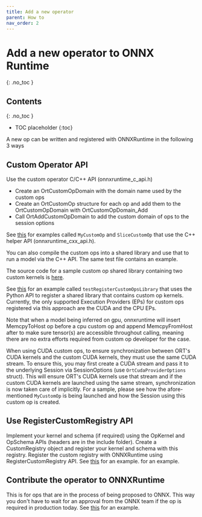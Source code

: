 ```yaml
---
title: Add a new operator
parent: How to
nav_order: 2
---
```


# Add a new operator to ONNX Runtime
{: .no_toc }

## Contents
{: .no_toc }

* TOC placeholder
{:toc}

A new op can be written and registered with ONNXRuntime in the following 3 ways

## Custom Operator API

Use the custom operator C/C++ API (onnxruntime_c_api.h)

* Create an OrtCustomOpDomain with the domain name used by the custom ops
* Create an OrtCustomOp structure for each op and add them to the OrtCustomOpDomain with OrtCustomOpDomain_Add
* Call OrtAddCustomOpDomain to add the custom domain of ops to the session options
  
See [this](https://github.com/microsoft/onnxruntime/blob/master/onnxruntime/test/shared_lib/test_inference.cc) for examples called `MyCustomOp` and `SliceCustomOp` that use the C++ helper API (onnxruntime_cxx_api.h).

You can also compile the custom ops into a shared library and use that to run a model via the C++ API. The same test file contains an example.

The source code for a sample custom op shared library containing two custom kernels is [here](https://github.com/microsoft/onnxruntime/blob/master/onnxruntime/test/testdata/custom_op_library/custom_op_library.cc).

See [this](https://github.com/microsoft/onnxruntime/blob/master/onnxruntime/test/python/onnxruntime_test_python.py) for an example called `testRegisterCustomOpsLibrary` that uses the Python API to register a shared library that contains custom op kernels. Currently, the only supported Execution Providers (EPs) for custom ops registered via this approach are the CUDA and the CPU EPs.

Note that when a model being inferred on gpu, onnxruntime will insert MemcpyToHost op before a cpu custom op and append MemcpyFromHost after to make sure tensor(s) are accessible throughout calling, meaning there are no extra efforts required from custom op developer for the case.

When using CUDA custom ops, to ensure synchronization between ORT's CUDA kernels and the custom CUDA kernels, they must use the same CUDA stream. To ensure this, you may first create a CUDA stream and pass it to the underlying Session via SessionOptions (use `OrtCudaProviderOptions` struct). This will ensure ORT's CUDA kernels use that stream and if the custom CUDA kernels are launched 
using the same stream, synchronization is now taken care of implicitly. For a sample, please see how the afore-mentioned `MyCustomOp` is being launched and how the Session using this custom op is created.

## Use RegisterCustomRegistry API

Implement your kernel and schema (if required) using the OpKernel and OpSchema APIs (headers are in the include folder).
Create a CustomRegistry object and register your kernel and schema with this registry.
Register the custom registry with ONNXRuntime using RegisterCustomRegistry API.
See [this](https://github.com/microsoft/onnxruntime/blob/master/onnxruntime/test/framework/local_kernel_registry_test.cc) for an example. for an example.

## Contribute the operator to ONNXRuntime

This is for ops that are in the process of being proposed to ONNX. This way you don't have to wait for an approval from the ONNX team if the op is required in production today. See [this](https://github.com/microsoft/onnxruntime/blob/master/onnxruntime/contrib_ops) for an example.
